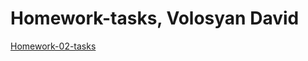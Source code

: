 # Homework-tasks, Volosyan David

[Homework-02-tasks](https://davidass.github.io/html-css-tasks/homework-02-tasks/tasks1.html)
